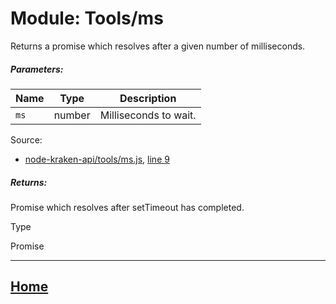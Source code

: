 Module: Tools/ms
================

Returns a promise which resolves after a given number of milliseconds.

##### Parameters:

| Name | Type | Description |
| --- | --- | --- |
| `ms` | number | Milliseconds to wait. |

Source:

*   [node-kraken-api/tools/ms.js](https://github.com/jpcx/node-kraken-api/blob/0.1.0/tools/ms.js), [line 9](https://github.com/jpcx/node-kraken-api/blob/0.1.0/tools/ms.js#L9)

##### Returns:

Promise which resolves after setTimeout has completed.

Type

Promise

<hr>

## [Home](https://github.com/jpcx/node-kraken-api/blob/0.1.0/README.md)